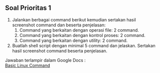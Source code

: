 ## Soal Prioritas 1

1. Jalankan berbagai command berikut kemudian sertakan hasil screenshot command dan beserta penjelasan:
    1. Command yang berkaitan dengan operasi file: 2 command.
    2. Command yang berkaitan dengan kontrol proses: 2 command.
    3. Command yang berkaitan dengan utility: 2 command.
2. Buatlah shell script dengan minimal 5 command dan jelaskan. Sertakan hasil screenshot command beserta penjelasan.

Jawaban terlampir dalam Google Docs :\
[Basic Linux Command](https://docs.google.com/document/d/1-QtqZ4S39wDdTxiviAqUpdffhsv4vMPEYpzksTo4vnA/edit?usp=sharing)